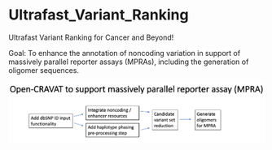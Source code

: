 # Ultrafast_Variant_Ranking
Ultrafast Variant Ranking for Cancer and Beyond!

Goal: To enhance the annotation of noncoding variation in support of massively parallel reporter assays (MPRAs), including the generation of oligomer sequences. 

![alt text](asd.png)
